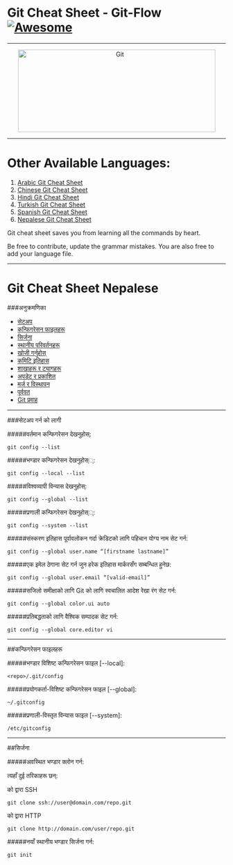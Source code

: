 Git Cheat Sheet - Git-Flow [![Awesome](https://cdn.rawgit.com/sindresorhus/awesome/d7305f38d29fed78fa85652e3a63e154dd8e8829/media/badge.svg)](https://github.com/sindresorhus/awesome)
===============
<hr>
<p align="center">
	<img alt="Git" src="../Img/git-logo.png" height="190" width="455">
</p>
<hr>

# Other Available Languages:
1. [Arabic Git Cheat Sheet](https://github.com/arslanbilal/git-cheat-sheet/blob/master/other-sheets/git-cheat-sheet-ar.md)
2. [Chinese Git Cheat Sheet](https://github.com/arslanbilal/git-cheat-sheet/blob/master/other-sheets/git-cheat-sheet-zh.md)
3. [Hindi Git Cheat Sheet](https://github.com/arslanbilal/git-cheat-sheet/blob/master/other-sheets/git-cheat-sheet-hi.md)
4. [Turkish Git Cheat Sheet](https://github.com/arslanbilal/git-cheat-sheet/blob/master/other-sheets/git-cheat-sheet-tr.md)
5. [Spanish Git Cheat Sheet](https://github.com/arslanbilal/git-cheat-sheet/blob/master/other-sheets/git-cheat-sheet-es.md)
6. [Nepalese Git Cheat Sheet](empty)

Git cheat sheet saves you from learning all the commands by heart.

Be free to contribute, update the grammar mistakes. You are also free to add your language file.
<hr>

Git Cheat Sheet Nepalese
===============
###अनुक्रमणिका
* [सेटअप](#सेटअप-)
* [कन्फिगरेसन फाइलहरू](कन्फिगरेसन-फाइलहरू) 
* [सिर्जना](#सिर्जना)
* [स्थानीय परिवर्तनहरू](#स्थानीय-परिवर्तनहरू)
* [खोजी गर्नुहोस्](#खोजी-गर्नुहोस्)
* [कमिटि इतिहास](#कमिटि-इतिहास)
* [शाखाहरू र ट्यागहरू](#शाखाहरू-र-ट्यागहरू)
* [अपडेट र प्रकाशित](#अपडेट-र-प्रकाशित)
* [मर्ज र विस्थापन](#मर्ज-र-विस्थापन)
* [पूर्ववत](#पूर्ववत)
* [Git प्रवाह](#Git-प्रवाह)

<hr>

###सेटअप                                                                  गर्न
 को लागी


#####वर्तमान कन्फिगरेसन देखनुहोस्:
```
git config --list
```

#####भण्डार कन्फिगरेसन देखनुहोस््:
```
git config --local --list
```

#####विश्वव्यापी विन्यास देखनुहोस्:
```
git config --global --list
```

#####प्रणाली कन्फिगरेसन देखनुहोस््:
```
git config --system --list
```

#####संस्करण इतिहास पूर्वावलोकन गर्दा क्रेडिटको लागि पहिचान योग्य नाम सेट गर्न:
```
git config --global user.name “[firstname lastname]”
```

#####एक इमेल ठेगाना सेट गर्न जुन हरेक इतिहास मार्करसँग सम्बन्धित हुनेछ:
```
git config --global user.email “[valid-email]”
```

#####सजिलो समीक्षाको लागि Git को लागि स्वचालित आदेश रेखा रंग सेट गर्न:
```
git config --global color.ui auto
```

#####प्रतिबद्धताको लागि वैश्विक सम्पादक सेट गर्न:
```
git config --global core.editor vi
```

<hr>

##कन्फिगरेसन फाइलहरू

#####भण्डार विशिष्ट कन्फिगरेसन फाइल [--local]:
```
<repo>/.git/config
```

#####प्रयोगकर्ता-विशिष्ट कन्फिगरेसन फाइल [--global]:
```
~/.gitconfig
```

#####प्रणाली-विस्तृत विन्यास फाइल [--system]:
```
/etc/gitconfig
```

<hr>

##सिर्जना 

#####अवस्थित भण्डार क्लोन गर्न:

त्यहाँ दुई तरिकाहरू छन्:

को द्वारा SSH

```
git clone ssh://user@domain.com/repo.git
```

को द्वारा HTTP

```
git clone http://domain.com/user/repo.git
```

#####नयाँ स्थानीय भण्डार सिर्जना गर्न:
```
git init
```







































